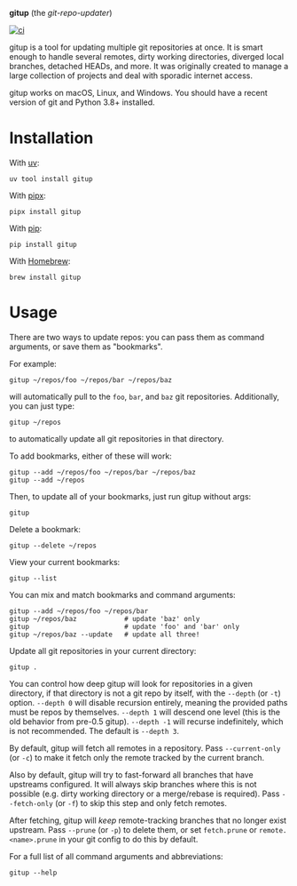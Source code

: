 __gitup__ (the _git-repo-updater_)

[![ci](https://github.com/earwig/git-repo-updater/actions/workflows/ci.yml/badge.svg)](https://github.com/earwig/git-repo-updater/actions/workflows/ci.yml)

gitup is a tool for updating multiple git repositories at once. It is smart
enough to handle several remotes, dirty working directories, diverged local
branches, detached HEADs, and more. It was originally created to manage a large
collection of projects and deal with sporadic internet access.

gitup works on macOS, Linux, and Windows. You should have a recent version of
git and Python 3.8+ installed.

# Installation

With [uv](https://docs.astral.sh/uv/):

    uv tool install gitup

With [pipx](https://pipx.pypa.io/stable/):

    pipx install gitup

With [pip](https://github.com/pypa/pip/):

    pip install gitup

With [Homebrew](http://brew.sh/):

    brew install gitup

# Usage

There are two ways to update repos: you can pass them as command arguments,
or save them as "bookmarks".

For example:

    gitup ~/repos/foo ~/repos/bar ~/repos/baz

will automatically pull to the `foo`, `bar`, and `baz` git repositories.
Additionally, you can just type:

    gitup ~/repos

to automatically update all git repositories in that directory.

To add bookmarks, either of these will work:

    gitup --add ~/repos/foo ~/repos/bar ~/repos/baz
    gitup --add ~/repos

Then, to update all of your bookmarks, just run gitup without args:

    gitup

Delete a bookmark:

    gitup --delete ~/repos

View your current bookmarks:

    gitup --list

You can mix and match bookmarks and command arguments:

    gitup --add ~/repos/foo ~/repos/bar
    gitup ~/repos/baz            # update 'baz' only
    gitup                        # update 'foo' and 'bar' only
    gitup ~/repos/baz --update   # update all three!

Update all git repositories in your current directory:

    gitup .

You can control how deep gitup will look for repositories in a given directory,
if that directory is not a git repo by itself, with the `--depth` (or `-t`)
option. `--depth 0` will disable recursion entirely, meaning the provided paths
must be repos by themselves. `--depth 1` will descend one level (this is the
old behavior from pre-0.5 gitup). `--depth -1` will recurse indefinitely,
which is not recommended. The default is `--depth 3`.

By default, gitup will fetch all remotes in a repository. Pass `--current-only`
(or `-c`) to make it fetch only the remote tracked by the current branch.

Also by default, gitup will try to fast-forward all branches that have
upstreams configured. It will always skip branches where this is not possible
(e.g. dirty working directory or a merge/rebase is required). Pass
`--fetch-only` (or `-f`) to skip this step and only fetch remotes.

After fetching, gitup will _keep_ remote-tracking branches that no longer exist
upstream. Pass `--prune` (or `-p`) to delete them, or set `fetch.prune` or
`remote.<name>.prune` in your git config to do this by default.

For a full list of all command arguments and abbreviations:

    gitup --help
